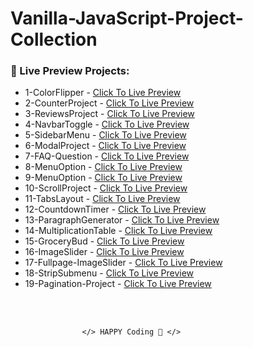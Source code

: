 # Vanilla-JavaScript-Project-Collection

### 🔰 Live Preview Projects:

- 1-ColorFlipper - [Click To Live Preview][colorflipper]
- 2-CounterProject - [Click To Live Preview][counterproject]
- 3-ReviewsProject - [Click To Live Preview][reviewsproject]
- 4-NavbarToggle - [Click To Live Preview][navbartoggle]
- 5-SidebarMenu - [Click To Live Preview][sidebarmenu]
- 6-ModalProject - [Click To Live Preview][modalproject]
- 7-FAQ-Question - [Click To Live Preview][faqquestion]
- 8-MenuOption - [Click To Live Preview][menuoption]
- 9-MenuOption - [Click To Live Preview][menuoption]
- 10-ScrollProject - [Click To Live Preview][scrollproject]
- 11-TabsLayout - [Click To Live Preview][tabslayout]
- 12-CountdownTimer - [Click To Live Preview][countdowntimer]
- 13-ParagraphGenerator - [Click To Live Preview][paragraphgenerator]
- 14-MultiplicationTable - [Click To Live Preview][mttable]
- 15-GroceryBud - [Click To Live Preview][grocerybud]
- 16-ImageSlider - [Click To Live Preview][imageslider]
- 17-Fullpage-ImageSlider - [Click To Live Preview][jssliderproject]
- 18-StripSubmenu - [Click To Live Preview][stripsubmenu]
- 19-Pagination-Project - [Click To Live Preview][pagination]

<br />
<br />

                    </> HAPPY Coding 🤣 </>

<!-- project link -->

[colorflipper]: https://samiurrahmanmukul.github.io/Vanila-JavaScript-Project/1-ColorFlipper/
[counterproject]: https://samiurrahmanmukul.github.io/Vanila-JavaScript-Project/2-CounterProject/
[reviewsproject]: https://samiurrahmanmukul.github.io/Vanila-JavaScript-Project/3-ReviewsProject/
[navbartoggle]: https://samiurrahmanmukul.github.io/Vanila-JavaScript-Project/4-NavbarToggle/
[sidebarmenu]: https://samiurrahmanmukul.github.io/Vanila-JavaScript-Project/5-SidebarMenu/
[modalproject]: https://samiurrahmanmukul.github.io/Vanila-JavaScript-Project/6-ModalProject/
[faqquestion]: https://samiurrahmanmukul.github.io/Vanila-JavaScript-Project/7-FAQ-Question/
[menuoption]: https://samiurrahmanmukul.github.io/Vanila-JavaScript-Project/8-MenuOptions/
[videoroject]: https://samiurrahmanmukul.github.io/Vanila-JavaScript-Project/9-VideoProject/
[scrollproject]: https://samiurrahmanmukul.github.io/Vanila-JavaScript-Project/10-ScrollProject/
[tabslayout]: https://samiurrahmanmukul.github.io/Vanila-JavaScript-Project/11-TabsLayout/
[countdowntimer]: https://samiurrahmanmukul.github.io/Vanila-JavaScript-Project/12-CountdownTimer/
[paragraphgenerator]: https://samiurrahmanmukul.github.io/Vanila-JavaScript-Project/13-ParagraphGenerator/
[mttable]: https://samiurrahmanmukul.github.io/Vanila-JavaScript-Project/14-MultiplicationTable/
[grocerybud]: https://samiurrahmanmukul.github.io/Vanila-JavaScript-Project/15-GroceryBud/
[imageslider]: https://samiurrahmanmukul.github.io/Vanila-JavaScript-Project/16-ImageSlider/
[jssliderproject]: https://samiurrahmanmukul.github.io/Vanila-JavaScript-Project/17-JS_sliderProject/
[stripsubmenu]: https://samiurrahmanmukul.github.io/Vanila-JavaScript-Project/18-Strip-Submenus/
[pagination]: https://samiurrahmanmukul.github.io/Vanila-JavaScript-Project/19-Paggination/

